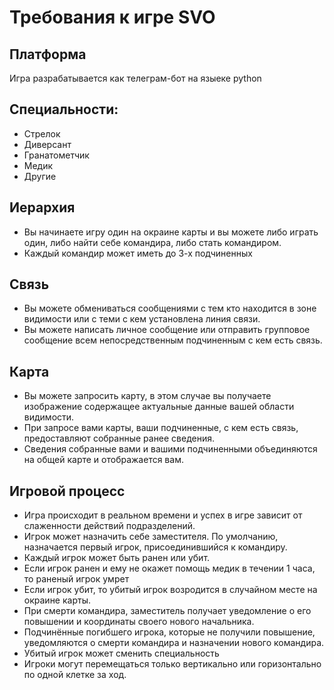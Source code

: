 # Требования к игре SVO

## Платформа

Игра разрабатывается как телеграм-бот на языеке python

## Специальности:

- Стрелок
- Диверсант
- Гранатометчик
- Медик
- Другие

## Иерархия

- Вы начинаете игру один на окраине карты и вы можете либо играть один, либо найти себе командира, либо стать командиром.
- Каждый командир может иметь до 3-х подчиненных

## Связь

- Вы можете обмениваться сообщениями с тем кто находится в зоне видимости или с теми с кем установлена линия связи.
- Вы можете написать личное сообщение или отправить групповое сообщение всем непосредственным подчиненным с кем есть связь.

## Карта

- Вы можете запросить карту, в этом случае вы получаете изображение содержащее актуальные данные вашей области видимости.
- При запросе вами карты, ваши подчиненные, с кем есть связь, предоставляют собранные ранее сведения. 
- Сведения собранные вами и вашими подчиненными объединяются на общей карте и отображается вам.

## Игровой процесс

- Игра происходит в реальном времени и успех в игре зависит от слаженности действий подразделений.
- Игрок может назначить себе заместителя. По умолчанию, назначается первый игрок, присоединившийся к командиру.
- Каждый игрок может быть ранен или убит.
- Если игрок ранен и ему не окажет помощь медик в течении 1 часа, то раненый игрок умрет
- Если игрок убит, то убитый игрок возродится в случайном месте на окраине карты. 
- При смерти командира, заместитель  получает уведомление о его повышении и координаты своего нового начальника. 
- Подчинённые погибшего игрока, которые не получили повышение, уведомляются о смерти командира и назначении нового командира.
- Убитый игрок может сменить специальность
- Игроки могут перемещаться только вертикально или горизонтально по одной клетке за ход.
